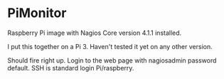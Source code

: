 # PiMonitor
Raspberry Pi image with Nagios Core version 4.1.1 installed.

I put this together on a Pi 3. Haven't tested it yet on any other version.

Should fire right up. Login to the web page with nagiosadmin password default. SSH is standard login Pi/raspberry.
